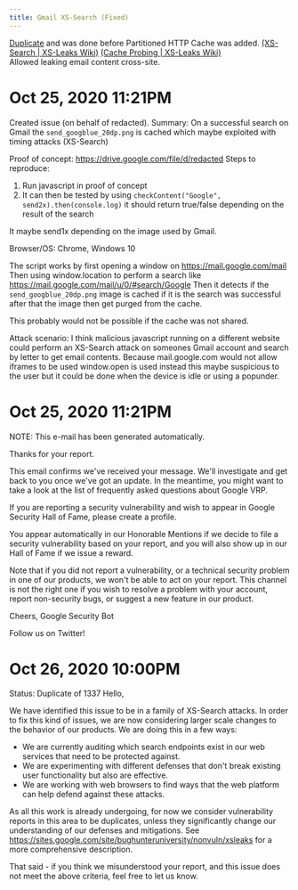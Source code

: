 ```yaml
---
title: Gmail XS-Search (Fixed)
---
```


[Duplicate](https://www.youtube.com/watch?v=nQJHGHw94fM) and was done before Partitioned HTTP Cache was added.
[(XS-Search | XS-Leaks Wiki)](https://xsleaks.dev/docs/attacks/xs-search/)
[(Cache Probing | XS-Leaks Wiki)](https://xsleaks.dev/docs/attacks/cache-probing/#fetch-with-abortcontroller)  
Allowed leaking email content cross-site.

# Oct 25, 2020 11:21PM

Created issue (on behalf of redacted).
Summary: On a successful search on Gmail the `send_googblue_20dp.png` is cached which maybe exploited with timing attacks (XS-Search)

Proof of concept: https://drive.google.com/file/d/redacted
Steps to reproduce:

1. Run javascript in proof of concept
2. It can then be tested by using `checkContent("Google", send2x).then(console.log)` it should return true/false depending on the result of the search

It maybe send1x depending on the image used by Gmail.

Browser/OS: Chrome, Windows 10

The script works by first opening a window on <https://mail.google.com/mail>
Then using window.location to perform a search like <https://mail.google.com/mail/u/0/#search/Google>
Then it detects if the `send_googblue_20dp.png` image is cached if it is the search was successful after that the image then get purged from the cache.

This probably would not be possible if the cache was not shared.

Attack scenario:
I think malicious javascript running on a different website could perform an XS-Search attack on someones Gmail account and search by letter to get email contents.
Because mail.google.com would not allow iframes to be used window.open is used instead this maybe suspicious to the user but it could be done when the device is idle or using a popunder.

# Oct 25, 2020 11:21PM

NOTE: This e-mail has been generated automatically.

Thanks for your report.

This email confirms we've received your message. We'll investigate and get back to you once we've got an update. In the meantime, you might want to take a look at the list of frequently asked questions about Google VRP.

If you are reporting a security vulnerability and wish to appear in Google Security Hall of Fame, please create a profile.

You appear automatically in our Honorable Mentions if we decide to file a security vulnerability based on your report, and you will also show up in our Hall of Fame if we issue a reward.

Note that if you did not report a vulnerability, or a technical security problem in one of our products, we won't be able to act on your report. This channel is not the right one if you wish to resolve a problem with your account, report non-security bugs, or suggest a new feature in our product.

Cheers,
Google Security Bot

Follow us on Twitter!

# Oct 26, 2020 10:00PM

Status: Duplicate of 1337
Hello,

We have identified this issue to be in a family of XS-Search attacks. In order to fix this kind of issues, we are now considering larger scale changes to the behavior of our products. We are doing this in a few ways:

- We are currently auditing which search endpoints exist in our web services that need to be protected against.
- We are experimenting with different defenses that don't break existing user functionality but also are effective.
- We are working with web browsers to find ways that the web platform can help defend against these attacks.

As all this work is already undergoing, for now we consider vulnerability reports in this area to be duplicates, unless they significantly change our understanding of our defenses and mitigations. See <https://sites.google.com/site/bughunteruniversity/nonvuln/xsleaks> for a more comprehensive description.

That said - if you think we misunderstood your report, and this issue does not meet the above criteria, feel free to let us know.
